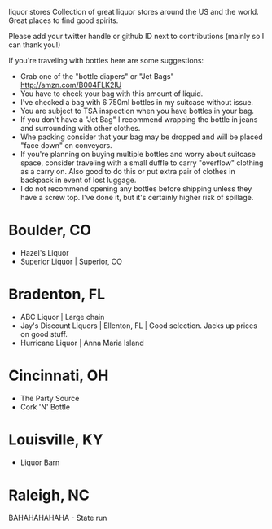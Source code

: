 liquor stores
Collection of great liquor stores around the US and the world. Great places to find good spirits.

Please add your twitter handle or github ID next to contributions (mainly so I can thank you!)

If you're traveling with bottles here are some suggestions:
* Grab one of the "bottle diapers" or "Jet Bags" http://amzn.com/B004FLK2IU
* You have to check your bag with this amount of liquid.
* I've checked a bag with 6 750ml bottles in my suitcase without issue.
* You are subject to TSA inspection when you have bottles in your bag.
* If you don't have a "Jet Bag" I recommend wrapping the bottle in jeans and surrounding with other clothes.
* Whe packing consider that your bag may be dropped and will be placed "face down" on conveyors.
* If you're planning on buying multiple bottles and worry about suitcase space, consider traveling with a small duffle to carry "overflow" clothing as a carry on. Also good to do this or put extra pair of clothes in backpack in event of lost luggage.
* I do not recommend opening any bottles before shipping unless they have a screw top. I've done it, but it's certainly higher risk of spillage.


# Boulder, CO

* Hazel's Liquor
* Superior Liquor | Superior, CO

# Bradenton, FL

* ABC Liquor | Large chain
* Jay's Discount Liquors | Ellenton, FL | Good selection. Jacks up prices on good stuff.
* Hurricane Liquor | Anna Maria Island

# Cincinnati, OH

* The Party Source
* Cork 'N' Bottle

# Louisville, KY

* Liquor Barn

# Raleigh, NC

BAHAHAHAHAHA - State run
